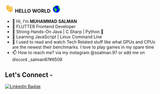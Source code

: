 ### <img src="https://github.com/salman-97/salman-97/blob/main/Hi.gif" width="29px"> HELLO WORLD &nbsp;<img src="https://github.com/salman-97/salman-97/blob/main/Earth.gif" width="24px"> 

- 👋 Hi, I’m **MUHAMMAD SALMAN**
- 🌱 FLUTTER Frontend Developer
- 🌱 Strong Hands-On Java | C Sharp | Python 🐍
- 🌱 Learning JavaScript | Linux Command Line
- 👀 I used to read and watch Tech Related stuff like what GPUs and CPUs are the newest their benchmarks. I love to play games in my spare time 
- 📫 How to reach me? via my instagram @ssalman.97 or add me on discord _salman97#6508

<!---
I am new to GitHub and appreciate your positive response. I am here to learn new technology and keep growing in the field of my study
--->


## Let's Connect -
[![Linkedin Badge](https://img.shields.io/badge/-mmsalman-blue?style=flat-square&logo=Linkedin&logoColor=white&link=https://https://www.linkedin.com/in/mmsalman/)](https://https://www.linkedin.com/in/mmsalman/)
